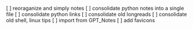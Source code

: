 [ ] reoraganize and simply notes
[ ] consolidate python notes into a single file
[ ] consolidate python links
[ ] consolidate old longreads
[ ] consolidate old shell, linux tips
[ ] import from GPT_Notes
[ ] add favicons
